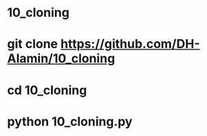 # 10_cloning



# git clone https://github.com/DH-Alamin/10_cloning

# cd 10_cloning

# python 10_cloning.py
